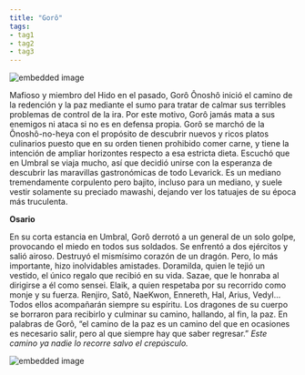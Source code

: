 ```yaml
---
title: "Gorô"
tags:
- tag1
- tag2
- tag3
---
```


![embedded image](https://assets.legendkeeper.com/f0cfb56e-28d5-40d3-98ea-ebc284fa0781.png "Attachment")

Mafioso y miembro del Hido en el pasado, Gorô Ônoshô inició el camino de la redención y la paz mediante el sumo para tratar de calmar sus terribles problemas de control de la ira. Por este motivo, Gorô jamás mata a sus enemigos ni ataca si no es en defensa propia. Gorô se marchó de la Ônoshô-no-heya con el propósito de descubrir nuevos y ricos platos culinarios puesto que en su orden tienen prohibido comer carne, y tiene la intención de ampliar horizontes respecto a esa estricta dieta. Escuchó que en Umbral se viaja mucho, así que decidió unirse con la esperanza de descubrir las maravillas gastronómicas de todo Levarick. Es un mediano tremendamente corpulento pero bajito, incluso para un mediano, y suele vestir solamente su preciado mawashi, dejando ver los tatuajes de su época más truculenta.

**Osario**

En su corta estancia en Umbral, Gorô derrotó a un general de un solo golpe, provocando el miedo en todos sus soldados. Se enfrentó a dos ejércitos y salió airoso. Destruyó el mismísimo corazón de un dragón. Pero, lo más importante, hizo inolvidables amistades. Doramilda, quien le tejió un vestido, el único regalo que recibió en su vida. Sazae, que le honraba al dirigirse a él como sensei. Elaik, a quien respetaba por su recorrido como monje y su fuerza. Renjiro, Satô, NaeKwon, Ennereth, Hal, Arius, Vedyl... Todos ellos acompañarán siempre su espíritu. Los dragones de su cuerpo se borraron para recibirlo y culminar su camino, hallando, al fin, la paz. En palabras de Gorô, “el camino de la paz es un camino del que en ocasiones es necesario salir, pero al que siempre hay que saber regresar.” _Este camino_ _ya nadie lo recorre_ _salvo el crepúsculo._

![embedded image](https://assets.legendkeeper.com/f8f6694c-f375-4650-8d21-5514338cd1f9.png "Attachment")
